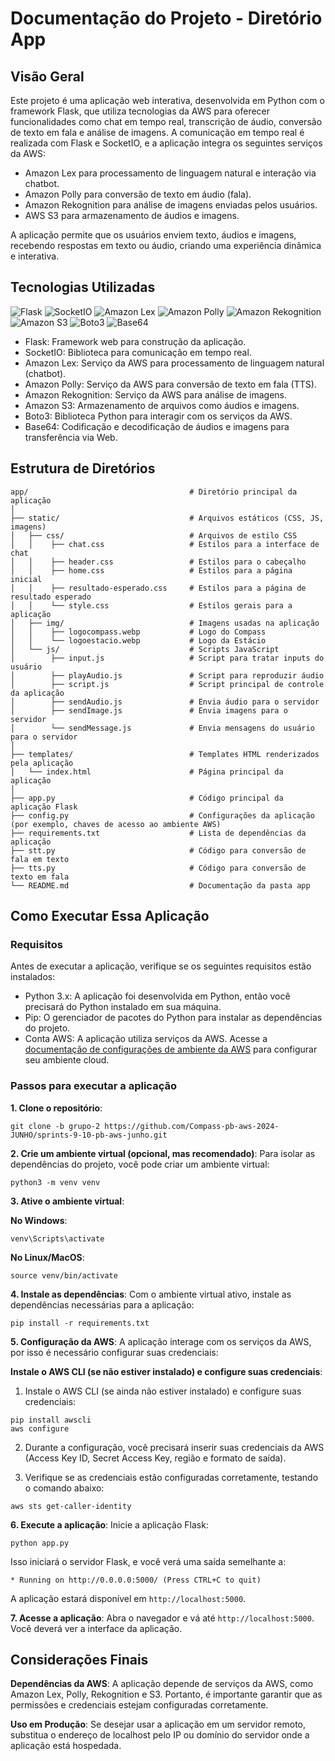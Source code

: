 # Documentação do Projeto - Diretório App

## Visão Geral
Este projeto é uma aplicação web interativa, desenvolvida em Python com o framework Flask, que utiliza tecnologias da AWS para oferecer funcionalidades como chat em tempo real, transcrição de áudio, conversão de texto em fala e análise de imagens. A comunicação em tempo real é realizada com Flask e SocketIO, e a aplicação integra os seguintes serviços da AWS:

- Amazon Lex para processamento de linguagem natural e interação via chatbot.
- Amazon Polly para conversão de texto em áudio (fala).
- Amazon Rekognition para análise de imagens enviadas pelos usuários.
- AWS S3 para armazenamento de áudios e imagens.

A aplicação permite que os usuários enviem texto, áudios e imagens, recebendo respostas em texto ou áudio, criando uma experiência dinâmica e interativa.<br>

## Tecnologias Utilizadas
![Flask](https://img.shields.io/badge/Flask-1.1.2-lightblue) ![SocketIO](https://img.shields.io/badge/SocketIO-4.0.1-yellow)  ![Amazon Lex](https://img.shields.io/badge/Amazon%20Lex-Ready-green)  ![Amazon Polly](https://img.shields.io/badge/Amazon%20Polly-TTS-orange)
![Amazon Rekognition](https://img.shields.io/badge/Amazon%20Rekognition-Image%20Analysis-purple) ![Amazon S3](https://img.shields.io/badge/Amazon%20S3-Storage-yellowgreen)
![Boto3](https://img.shields.io/badge/Boto3-1.24.5-blueviolet)
 ![Base64](https://img.shields.io/badge/Base64-Encoding%20%26%20Decoding-blue)

- Flask: Framework web para construção da aplicação.
- SocketIO: Biblioteca para comunicação em tempo real.
- Amazon Lex: Serviço da AWS para processamento de linguagem natural (chatbot).
- Amazon Polly: Serviço da AWS para conversão de texto em fala (TTS).
- Amazon Rekognition: Serviço da AWS para análise de imagens.
- Amazon S3: Armazenamento de arquivos como áudios e imagens.
- Boto3: Biblioteca Python para interagir com os serviços da AWS.
- Base64: Codificação e decodificação de áudios e imagens para transferência via Web.

## Estrutura de Diretórios
```
app/                                    # Diretório principal da aplicação
│
├── static/                             # Arquivos estáticos (CSS, JS, imagens)
│   ├── css/                            # Arquivos de estilo CSS
│   │    ├── chat.css                   # Estilos para a interface de chat
│   │    ├── header.css                 # Estilos para o cabeçalho
│   │    ├── home.css                   # Estilos para a página inicial
│   │    ├── resultado-esperado.css     # Estilos para a página de resultado esperado
│   │    └── style.css                  # Estilos gerais para a aplicação
│   ├── img/                            # Imagens usadas na aplicação
│   │    ├── logocompass.webp           # Logo do Compass
│   │    └── logoestacio.webp           # Logo da Estácio
│   └── js/                             # Scripts JavaScript
│        ├── input.js                   # Script para tratar inputs do usuário
│        ├── playAudio.js               # Script para reproduzir áudio
│        ├── script.js                  # Script principal de controle da aplicação
│        ├── sendAudio.js               # Envia áudio para o servidor
│        ├── sendImage.js               # Envia imagens para o servidor
│        └── sendMessage.js             # Envia mensagens do usuário para o servidor
│
├── templates/                          # Templates HTML renderizados pela aplicação
│   └── index.html                      # Página principal da aplicação
│
├── app.py                              # Código principal da aplicação Flask
├── config.py                           # Configurações da aplicação (por exemplo, chaves de acesso ao ambiente AWS)
├── requirements.txt                    # Lista de dependências da aplicação
├── stt.py                              # Código para conversão de fala em texto
├── tts.py                              # Código para conversão de texto em fala
└── README.md                           # Documentação da pasta app
```

## Como Executar Essa Aplicação

### Requisitos
Antes de executar a aplicação, verifique se os seguintes requisitos estão instalados:

- Python 3.x: A aplicação foi desenvolvida em Python, então você precisará do Python instalado em sua máquina.
- Pip: O gerenciador de pacotes do Python para instalar as dependências do projeto.
- Conta AWS: A aplicação utiliza serviços da AWS. Acesse a [documentação de configurações de ambiente da AWS](Lex\README.md) para configurar seu ambiente cloud.

### Passos para executar a aplicação
**1. Clone o repositório**: <br>
```
git clone -b grupo-2 https://github.com/Compass-pb-aws-2024-JUNHO/sprints-9-10-pb-aws-junho.git
```
**2. Crie um ambiente virtual (opcional, mas recomendado)**: Para isolar as dependências do projeto, você pode criar um ambiente virtual:
```
python3 -m venv venv
```
**3. Ative o ambiente virtual**:

**No Windows**:
```
venv\Scripts\activate
```
**No Linux/MacOS**:

```
source venv/bin/activate
```
**4. Instale as dependências**: Com o ambiente virtual ativo, instale as dependências necessárias para a aplicação:

```
pip install -r requirements.txt
```
**5. Configuração da AWS**: A aplicação interage com os serviços da AWS, por isso é necessário configurar suas credenciais:

**Instale o AWS CLI (se não estiver instalado) e configure suas credenciais**:
1. Instale o AWS CLI (se ainda não estiver instalado) e configure suas credenciais:
```
pip install awscli
aws configure
```

2. Durante a configuração, você precisará inserir suas credenciais da AWS (Access Key ID, Secret Access Key, região e formato de saída).

3. Verifique se as credenciais estão configuradas corretamente, testando o comando abaixo:

```
aws sts get-caller-identity
```
**6. Execute a aplicação**: Inicie a aplicação Flask:
```
python app.py
```
Isso iniciará o servidor Flask, e você verá uma saída semelhante a:

```
* Running on http://0.0.0.0:5000/ (Press CTRL+C to quit)
```
A aplicação estará disponível em `http://localhost:5000`.

**7. Acesse a aplicação**: Abra o navegador e vá até `http://localhost:5000`. Você deverá ver a interface da aplicação.

## Considerações Finais
**Dependências da AWS**: A aplicação depende de serviços da AWS, como Amazon Lex, Polly, Rekognition e S3. Portanto, é importante garantir que as permissões e credenciais estejam configuradas corretamente.<br>

**Uso em Produção**: Se desejar usar a aplicação em um servidor remoto, substitua o endereço de localhost pelo IP ou domínio do servidor onde a aplicação está hospedada.
